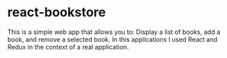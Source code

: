 # react-bookstore
This  is a simple web app that allows you to:  Display a list of books, add a book,  and remove a selected book.  In this applications I used React and Redux in the context of a real application.
